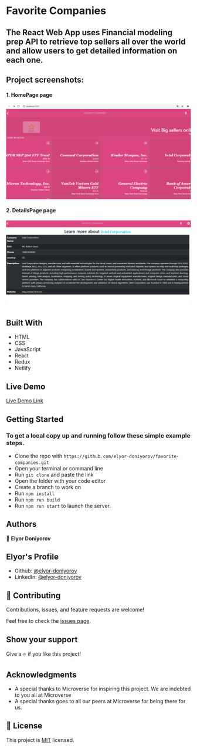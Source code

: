 # Favorite Companies

## The React Web App uses Financial modeling prep API to retrieve top sellers all over the world and allow users to get detailed information on each one.

## Project screenshots:

#### 1. HomePage page
![HomePage](./images/HomePage.png)

#### 2. DetailsPage page
![DetailsPage](./images/DetailsPage.png)

## Built With

- HTML
- CSS
- JavaScript
- React
- Redux
- Netlify

## Live Demo

[Live Demo Link]()

## Getting Started

### To get a local copy up and running follow these simple example steps.

- Clone the repo with `https://github.com/elyor-doniyorov/favorite-companies.git`
- Open your terminal or command line
- Run `git clone` and paste the link
- Open the folder with your code editor
- Create a branch to work on
- Run `npm install`
- Run `npm run build`
- Run `npm run start` to launch the server.

## Authors

👤 **Elyor Doniyorov**

## Elyor's Profile

- Github: [@elyor-doniyorov](https://github.com/elyor-doniyorov)
- LinkedIn: [@elyor-doniyorov](www.linkedin.com/in/elyor-doniyorov)

## 🤝 Contributing

Contributions, issues, and feature requests are welcome!

Feel free to check the [issues page](https://github.com/elyor-doniyorov/favorite-companies/issues/2).

## Show your support

Give a ⭐️ if you like this project!

## Acknowledgments

- A special thanks to Microverse for inspiring this project. We are indebted to you all at Microverse
- A special thanks goes to all our peers at Microverse for being there for us.

## 📝 License

This project is [MIT]() licensed.
